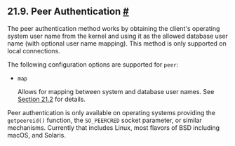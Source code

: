 ## 21.9. Peer Authentication [#](#AUTH-PEER)

The peer authentication method works by obtaining the client's operating system user name from the kernel and using it as the allowed database user name (with optional user name mapping). This method is only supported on local connections.

The following configuration options are supported for `peer`:

* `map`

    Allows for mapping between system and database user names. See [Section 21.2](auth-username-maps.html "21.2. User Name Maps") for details.

Peer authentication is only available on operating systems providing the `getpeereid()` function, the `SO_PEERCRED` socket parameter, or similar mechanisms. Currently that includes Linux, most flavors of BSD including macOS, and Solaris.